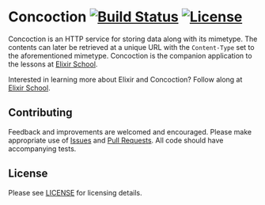 # Concoction [![Build Status](https://travis-ci.org/doomspork/concoction.png?branch=master)](https://travis-ci.org/doomspork/concoction) [![License](http://img.shields.io/badge/license-MIT-brightgreen.svg)](http://opensource.org/licenses/MIT)

Concoction is an HTTP service for storing data along with its mimetype.  The contents can later be retrieved at a unique URL with the `Content-Type` set to the aforementioned mimetype.  Concoction is the companion application to the lessons at [Elixir School](elixir_school).

Interested in learning more about Elixir and Concoction?  Follow along at [Elixir School](elixir_school).

## Contributing

Feedback and improvements are welcomed and encouraged.  Please make appropriate use of [Issues](https://github.com/doomspork/concoction/issues) and [Pull Requests](https://github.com/doomspork/concoction/pulls).  All code should have accompanying tests.

## License

Please see [LICENSE](https://github.com/doomspork/concoction/blob/master/LICENSE) for licensing details.

[elixir_school]: https://github.com/doomspork/elixir-school
